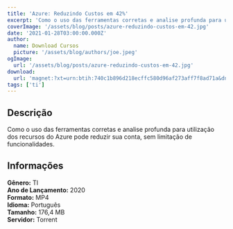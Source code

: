 ```yaml
---
title: 'Azure: Reduzindo Custos em 42%'
excerpt: 'Como o uso das ferramentas corretas e analise profunda para utilização dos recursos do Azure pode reduzir sua conta, sem limitação de funcionalidades. Informações   Gênero:  TI   Ano de Lançamento:  2020   Formato:  MP4  <stron'
coverImage: '/assets/blog/posts/azure-reduzindo-custos-em-42.jpg'
date: '2021-01-28T03:00:00.000Z'
author:
  name: Download Cursos
  picture: '/assets/blog/authors/joe.jpeg'
ogImage:
  url: '/assets/blog/posts/azure-reduzindo-custos-em-42.jpg'
download:
  url: 'magnet:?xt=urn:btih:740c1b896d218ecffc580d96af273aff7f8ad71a&dn=MVPCONF2020%20-%20AZURE%20-%20Reduzindo%20custos%20no%20Azure%20em%2042%25&tr=udp%3a%2f%2ftracker.openbittorrent.com%3a1337%2fannounce&tr=udp%3a%2f%2ftracker.opentrackr.org%3a1337%2fannounce'
tags: ['ti']
---
```

<h2>Descrição</h2>
<p>Como o uso das ferramentas corretas e analise profunda para utilização dos recursos do Azure pode reduzir sua conta, sem limitação de funcionalidades.</p><h2>Informações</h2><p><strong>Gênero:</strong> TI<br/> <strong>Ano de Lançamento:</strong> 2020<br/> <strong>Formato:</strong> MP4<br/> <strong>Idioma:</strong> Português<br/> <strong>Tamanho:</strong> 176,4 MB<br/> <strong>Servidor:</strong> Torrent</p>